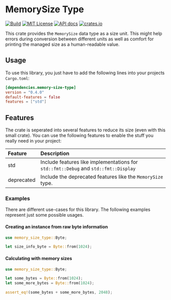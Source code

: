 # MemorySize Type

[![Build](https://github.com/flying7eleven/memory-size-type/actions/workflows/build.yml/badge.svg)](https://github.com/flying7eleven/memory-size-type/actions/workflows/build.yml)
[![MIT License](http://img.shields.io/badge/license-MIT-9370d8.svg?style=flat)](http://opensource.org/licenses/MIT)
[![API docs](https://img.shields.io/badge/API-documentation-blue.svg)](https://docs.rs/memory-size-type)
[![crates.io](https://img.shields.io/crates/v/memory-size-type.svg)](https://crates.io/crates/memory-size-type)

This crate provides the `MemorySize` data type as a size unit. This might help errors during conversion between different
units as well as comfort for printing the managed size as a human-readable value.

## Usage
To use this library, you just have to add the following lines into your projects `Cargo.toml`:

```toml
[dependencies.memory-size-type]
version = "0.4.0"
default-features = false
features = ["std"]
```

## Features
The crate is seperated into several features to reduce its size (even with this small crate). You can use the following
features to enable the stuff you really need in your project:

| Feature    | Description                                                                         |
|:-----------|:------------------------------------------------------------------------------------|
| std        | Include features like implementations for `std::fmt::Debug` and `std::fmt::Display` |
| deprecated | Include the deprecated features like the `MemorySize` type.                         |

### Examples
There are different use-cases for this library. The following examples represent just some possible usages.

#### Creating an instance from raw byte information
```rust
use memory_size_type::Byte;

let size_info_byte = Byte::from(1024);
```

#### Calculating with memory sizes
```rust
use memory_size_type::Byte;

let some_bytes = Byte::from(1024);
let some_more_bytes = Byte::from(1024);

assert_eq!(some_bytes + some_more_bytes, 2048);
```
